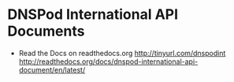 DNSPod International API Documents
==================================

- Read the Docs on readthedocs.org
    http://tinyurl.com/dnspodint
    http://readthedocs.org/docs/dnspod-international-api-document/en/latest/

